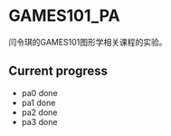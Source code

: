 # GAMES101_PA
闫令琪的GAMES101图形学相关课程的实验。

## Current progress
- pa0 done
- pa1 done
- pa2 done
- pa3 done
